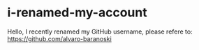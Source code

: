 # i-renamed-my-account
Hello, I recently renamed my GitHub username, please refere to: https://github.com/alvaro-baranoski
